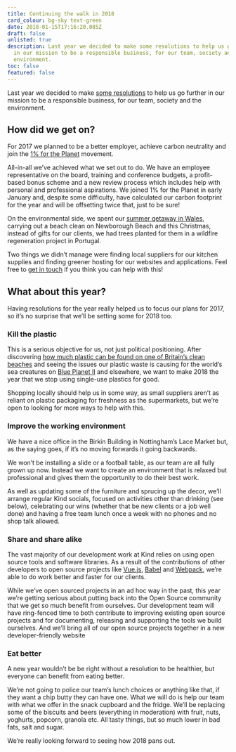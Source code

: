```yaml
---
title: Continuing the walk in 2018
card_colour: bg-sky text-green
date: 2018-01-15T17:16:20.085Z
draft: false
unlisted: true
description: Last year we decided to make some resolutions to help us go further
  in our mission to be a responsible business, for our team, society and the
  environment.
toc: false
featured: false
---
```

Last year we decided to make [some resolutions](https://madebykind.com/blog/a-year-to-walk-the-walk) to help us go further in our mission to be a responsible business, for our team, society and the environment.

## How did we get on?

For 2017 we planned to be a better employer, achieve carbon neutrality and join the [1% for the Planet](http://www.onepercentfortheplanet.org/) movement.

All-in-all we’ve achieved what we set out to do. We have an employee representative on the board, training and conference budgets, a profit-based bonus scheme and a new review process which includes help with personal and professional aspirations. We joined 1% for the Planet in early January and, despite some difficulty, have calculated our carbon footprint for the year and will be offsetting twice that, just to be sure!

On the environmental side, we spent our [summer getaway in Wales](https://madebykind.com/blog/kind-go-wild-in-wales/), carrying out a beach clean on Newborough Beach and this Christmas, instead of gifts for our clients, we had trees planted for them in a wildfire regeneration project in Portugal.

Two things we didn’t manage were finding local suppliers for our kitchen supplies and finding greener hosting for our websites and applications. Feel free to [get in touch](https://madebykind.com/contact) if you think you can help with this!

## What about this year?

Having resolutions for the year really helped us to focus our plans for 2017, so it’s no surprise that we’ll be setting some for 2018 too.

### Kill the plastic

This is a serious objective for us, not just political positioning. After discovering [how much plastic can be found on one of Britain’s clean beaches](https://www.instagram.com/p/BW-AxiHl59x/) and seeing the issues our plastic waste is causing for the world’s sea creatures on [Blue Planet II](http://www.bbc.co.uk/newsbeat/article/42030979/blue-planet-2-how-plastic-is-slowly-killing-our-sea-creatures-fish-and-birds) and elsewhere, we want to make 2018 the year that we stop using single-use plastics for good.

Shopping locally should help us in some way, as small suppliers aren’t as reliant on plastic packaging for freshness as the supermarkets, but we’re open to looking for more ways to help with this.

### Improve the working environment

We have a nice office in the Birkin Building in Nottingham’s Lace Market but, as the saying goes, if it’s no moving forwards it going backwards.

We won’t be installing a slide or a football table, as our team are all fully grown up now. Instead we want to create an environment that is relaxed but professional and gives them the opportunity to do their best work.

As well as updating some of the furniture and sprucing up the decor, we’ll arrange regular Kind socials, focused on activities other than drinking (see below), celebrating our wins (whether that be new clients or a job well done) and having a free team lunch once a week with no phones and no shop talk allowed.

### Share and share alike

The vast majority of our development work at Kind relies on using open source tools and software libraries. As a result of the contributions of other developers to open source projects like [Vue.js](https://vuejs.org/), [Babel](https://babeljs.io/) and [Webpack](https://webpack.js.org/), we’re able to do work better and faster for our clients. 

While we’ve open sourced projects in an ad hoc way in the past, this year we’re getting serious about putting back into the Open Source community that we get so much benefit from ourselves. Our development team will have ring-fenced time to both contribute to improving existing open source projects and for documenting, releasing and supporting the tools we build ourselves. And we’ll bring all of our open source projects together in a new developer-friendly website

### Eat better

A new year wouldn’t be be right without a resolution to be healthier, but everyone can benefit from eating better.

We’re not going to police our team’s lunch choices or anything like that, if they want a chip butty they can have one. What we will do is help our team with what we offer in the snack cupboard and the fridge. We’ll be replacing some of the biscuits and beers (everything in moderation) with fruit, nuts, yoghurts, popcorn, granola etc. All tasty things, but so much lower in bad fats, salt and sugar.

We’re really looking forward to seeing how 2018 pans out.
